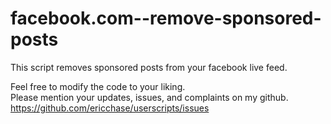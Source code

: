 # facebook.com--remove-sponsored-posts
This script removes sponsored posts from your facebook live feed.


Feel free to modify the code to your liking.<br>
Please mention your updates, issues, and complaints on my github.<br>
https://github.com/ericchase/userscripts/issues
